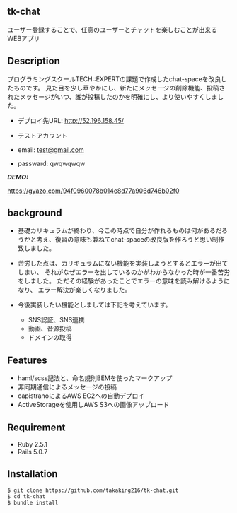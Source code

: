 ## tk-chat
 
ユーザー登録することで、任意のユーザーとチャットを楽しむことが出来るWEBアプリ
 
## Description
 プログラミングスクールTECH::EXPERTの課題で作成したchat-spaceを改良したものです。
 見た目を少し華やかにし、新たにメッセージの削除機能、投稿されたメッセージがいつ、誰が投稿したのかを明確にし、より使いやすくしました。

- デプロイ先URL: http://52.196.158.45/

- テストアカウント
- email: test@gmail.com
- passward: qwqwqwqw

***DEMO:***
 
https://gyazo.com/94f0960078b014e8d77a906d746b02f0

 
## background
- 基礎カリキュラムが終わり、今この時点で自分が作れるものは何があるだろうかと考え、復習の意味も兼ねてchat-spaceの改良版を作ろうと思い制作致しました。

- 苦労した点は、カリキュラムにない機能を実装しようとするとエラーが出てしまい、
 それがなぜエラーを出しているのかがわからなかった時が一番苦労をしました。
 ただその経験があったことでエラーの意味を読み解けるようになり、
 エラー解決が楽しくなりました。

- 今後実装したい機能としましては下記を考えています。
  - SNS認証、SNS連携
  - 動画、音源投稿
  - ドメインの取得

## Features
 
- haml/scss記法と、命名規則BEMを使ったマークアップ
- 非同期通信によるメッセージの投稿
- capistranoによるAWS EC2への自動デプロイ
- ActiveStorageを使用しAWS S3への画像アップロード
 
## Requirement

- Ruby 2.5.1
- Rails 5.0.7
 
## Installation

```
$ git clone https://github.com/takaking216/tk-chat.git
$ cd tk-chat
$ bundle install
```